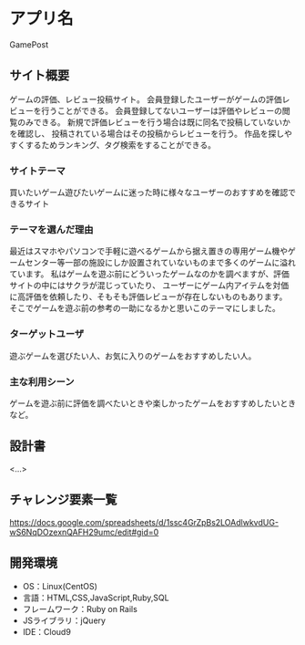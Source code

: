 # アプリ名
GamePost

## サイト概要
ゲームの評価、レビュー投稿サイト。
会員登録したユーザーがゲームの評価レビューを行うことができる。
会員登録してないユーザーは評価やレビューの閲覧のみできる。
新規で評価レビューを行う場合は既に同名で投稿していないかを確認し、
投稿されている場合はその投稿からレビューを行う。
作品を探しやすくするためランキング、タグ検索をすることができる。

### サイトテーマ
買いたいゲーム遊びたいゲームに迷った時に様々なユーザーのおすすめを確認できるサイト

### テーマを選んだ理由
最近はスマホやパソコンで手軽に遊べるゲームから据え置きの専用ゲーム機やゲームセンター等一部の施設にしか設置されていないものまで多くのゲームに溢れています。
私はゲームを遊ぶ前にどういったゲームなのかを調べますが、評価サイトの中にはサクラが混じっていたり、
ユーザーにゲーム内アイテムを対価に高評価を依頼したり、そもそも評価レビューが存在しないものもあります。
そこでゲームを遊ぶ前の参考の一助になるかと思いこのテーマにしました。

### ターゲットユーザ
遊ぶゲームを選びたい人、お気に入りのゲームをおすすめしたい人。

### 主な利用シーン
ゲームを遊ぶ前に評価を調べたいときや楽しかったゲームをおすすめしたいときなど。

## 設計書
<...>

## チャレンジ要素一覧
https://docs.google.com/spreadsheets/d/1ssc4GrZpBs2LOAdlwkvdUG-wS6NqDOzexnQAFH29umc/edit#gid=0

## 開発環境
- OS：Linux(CentOS)
- 言語：HTML,CSS,JavaScript,Ruby,SQL
- フレームワーク：Ruby on Rails
- JSライブラリ：jQuery
- IDE：Cloud9
